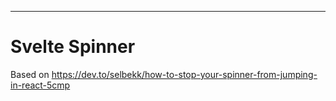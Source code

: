 ---

# Svelte Spinner

Based on https://dev.to/selbekk/how-to-stop-your-spinner-from-jumping-in-react-5cmp
